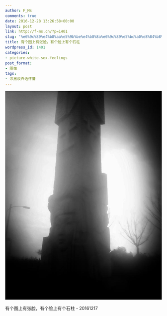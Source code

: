 ```yaml
---
author: F_Ms
comments: true
date: 2016-12-28 13:26:58+00:00
layout: post
link: http://f-ms.cn/?p=1401
slug: '%e6%9c%89%e4%b8%aa%e5%9b%be%e4%b8%8a%e6%9c%89%e5%bc%a0%e8%84%b8%ef%bc%8c%e6%9c%89%e4%b8%aa%e8%84%b8%e4%b8%8a%e6%9c%89%e4%b8%aa%e7%9f%b3%e6%9f%b1'
title: 有个图上有张脸，有个脸上有个石柱
wordpress_id: 1401
categories:
- picture-white-sex-feelings
post_format:
- 图像
tags:
- 浓黑淡白话怀情
---
```


![](/img/post/wp/2016/12/有个图上有张脸，有个脸上有个石柱_20161217.jpg)


有个图上有张脸，有个脸上有个石柱 - 20161217
